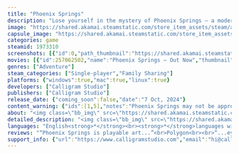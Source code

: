 ```yaml
---
title: "Phoenix Springs"
description: "Lose yourself in the mystery of Phoenix Springs – a modern point-and-click set in a dreamlike neo-noir world. It begins with an investigation: find your brother Leo. You already know where it ends."
image: "https://shared.akamai.steamstatic.com/store_item_assets/steam/apps/1973310/header.jpg?t=1732820056"
capsule_image: "https://shared.akamai.steamstatic.com/store_item_assets/steam/apps/1973310/capsule_231x87.jpg?t=1732820056"
categories: game
steamid: 1973310
screenshots: [{"id":0,"path_thumbnail":"https://shared.akamai.steamstatic.com/store_item_assets/steam/apps/1973310/ss_d57aada09c52de6ab57a27d6d24b76b65d26027d.600x338.jpg?t=1732820056","path_full":"https://shared.akamai.steamstatic.com/store_item_assets/steam/apps/1973310/ss_d57aada09c52de6ab57a27d6d24b76b65d26027d.1920x1080.jpg?t=1732820056"},{"id":1,"path_thumbnail":"https://shared.akamai.steamstatic.com/store_item_assets/steam/apps/1973310/ss_f6d6105f4c36dc98f0f98e0b9b0c290ea94e0a3a.600x338.jpg?t=1732820056","path_full":"https://shared.akamai.steamstatic.com/store_item_assets/steam/apps/1973310/ss_f6d6105f4c36dc98f0f98e0b9b0c290ea94e0a3a.1920x1080.jpg?t=1732820056"},{"id":2,"path_thumbnail":"https://shared.akamai.steamstatic.com/store_item_assets/steam/apps/1973310/ss_aec86e978d6907f5c017c02474c2e59c62d107b9.600x338.jpg?t=1732820056","path_full":"https://shared.akamai.steamstatic.com/store_item_assets/steam/apps/1973310/ss_aec86e978d6907f5c017c02474c2e59c62d107b9.1920x1080.jpg?t=1732820056"},{"id":3,"path_thumbnail":"https://shared.akamai.steamstatic.com/store_item_assets/steam/apps/1973310/ss_1f97df5ea1c190853ad13b5a219538abb9deeb71.600x338.jpg?t=1732820056","path_full":"https://shared.akamai.steamstatic.com/store_item_assets/steam/apps/1973310/ss_1f97df5ea1c190853ad13b5a219538abb9deeb71.1920x1080.jpg?t=1732820056"},{"id":4,"path_thumbnail":"https://shared.akamai.steamstatic.com/store_item_assets/steam/apps/1973310/ss_2eb3fb1c991c783a969c9f83ca608a8994462fb4.600x338.jpg?t=1732820056","path_full":"https://shared.akamai.steamstatic.com/store_item_assets/steam/apps/1973310/ss_2eb3fb1c991c783a969c9f83ca608a8994462fb4.1920x1080.jpg?t=1732820056"},{"id":5,"path_thumbnail":"https://shared.akamai.steamstatic.com/store_item_assets/steam/apps/1973310/ss_49165bb1c7da9bc46f6cb23b5f2b1207d2bb095d.600x338.jpg?t=1732820056","path_full":"https://shared.akamai.steamstatic.com/store_item_assets/steam/apps/1973310/ss_49165bb1c7da9bc46f6cb23b5f2b1207d2bb095d.1920x1080.jpg?t=1732820056"},{"id":6,"path_thumbnail":"https://shared.akamai.steamstatic.com/store_item_assets/steam/apps/1973310/ss_c97f6807d3f4fd6d17bd878d2daa724a0736d037.600x338.jpg?t=1732820056","path_full":"https://shared.akamai.steamstatic.com/store_item_assets/steam/apps/1973310/ss_c97f6807d3f4fd6d17bd878d2daa724a0736d037.1920x1080.jpg?t=1732820056"},{"id":7,"path_thumbnail":"https://shared.akamai.steamstatic.com/store_item_assets/steam/apps/1973310/ss_7bda7e7a5e58629dfcd873e0d8ca868f255fbe41.600x338.jpg?t=1732820056","path_full":"https://shared.akamai.steamstatic.com/store_item_assets/steam/apps/1973310/ss_7bda7e7a5e58629dfcd873e0d8ca868f255fbe41.1920x1080.jpg?t=1732820056"},{"id":8,"path_thumbnail":"https://shared.akamai.steamstatic.com/store_item_assets/steam/apps/1973310/ss_1ee1612eb7efba1a21a4140b353925fccae16279.600x338.jpg?t=1732820056","path_full":"https://shared.akamai.steamstatic.com/store_item_assets/steam/apps/1973310/ss_1ee1612eb7efba1a21a4140b353925fccae16279.1920x1080.jpg?t=1732820056"},{"id":9,"path_thumbnail":"https://shared.akamai.steamstatic.com/store_item_assets/steam/apps/1973310/ss_b3cdaf937e4dab70b948ae22614cf8c46fc0bea6.600x338.jpg?t=1732820056","path_full":"https://shared.akamai.steamstatic.com/store_item_assets/steam/apps/1973310/ss_b3cdaf937e4dab70b948ae22614cf8c46fc0bea6.1920x1080.jpg?t=1732820056"}]
movies: [{"id":257062502,"name":"Phoenix Springs – Out Now","thumbnail":"https://shared.akamai.steamstatic.com/store_item_assets/steam/apps/257062502/a25e69cfacd3c0c3924892ceac39bdb652a647f8/movie_600x337.jpg?t=1728308482","webm":{"480":"http://video.akamai.steamstatic.com/store_trailers/257062502/movie480_vp9.webm?t=1728308482","max":"http://video.akamai.steamstatic.com/store_trailers/257062502/movie_max_vp9.webm?t=1728308482"},"mp4":{"480":"http://video.akamai.steamstatic.com/store_trailers/257062502/movie480.mp4?t=1728308482","max":"http://video.akamai.steamstatic.com/store_trailers/257062502/movie_max.mp4?t=1728308482"},"highlight":true}]
genres: ["Adventure"]
steam_categories: ["Single-player","Family Sharing"]
platforms: {"windows":true,"mac":true,"linux":true}
developers: ["Calligram Studio"]
publishers: ["Calligram Studio"]
release_date: {"coming_soon":false,"date":"7 Oct, 2024"}
content_warning: {"ids":[1,5],"notes":"Phoenix Springs may not be appropriate for all ages. Includes cartoon/fantasy violence and nudity. Insinuated consumption of drugs and alcohol.  "}
about: "<img class=\"bb_img\" src=\"https://shared.akamai.steamstatic.com/store_item_assets/steam/apps/1973310/extras/phoenix_springs.gif?t=1732820056\" /><br><br>After the reporter Iris Dormer reconnects with her estranged brother, she finds herself in Phoenix Springs, a desert oasis home to an enigmatic community. As she explores ancient ruins and interrogates a rich cast of characters, she must uncover the mysteries that connect the place, the myths, and herself.<br><br><img class=\"bb_img\" src=\"https://shared.akamai.steamstatic.com/store_item_assets/steam/apps/1973310/extras/phoenix_springs_gameplay.gif?t=1732820056\" /><br><br>Inspired by classic <strong>point-and-click games</strong>, Phoenix Springs updates the genre for the modern player with intuitive controls and a streamlined UI.<br><br>Conduct your investigation by collecting clues and leads in your inventory rather than physical objects. Connect these clues with the environment or mention them in conversations to progress. Discard false leads and red herrings as you solve logical puzzles designed to challenge and delight fans of story-rich interactive experiences.<br><br><img class=\"bb_img\" src=\"https://shared.akamai.steamstatic.com/store_item_assets/steam/apps/1973310/extras/phoenix_springs_features.gif?t=1732820056\" /><br><br><br><ul class=\"bb_ul\"><li>Fully voice-acted<br></li><li>Hand-drawn art and animations<br></li><li>Streamlined UI<br></li><li>Immersive neo-noir universe<br></li><li>Challenging puzzles</li></ul>"
detailed_description: "<img class=\"bb_img\" src=\"https://shared.akamai.steamstatic.com/store_item_assets/steam/apps/1973310/extras/phoenix_springs.gif?t=1732820056\" /><br><br>After the reporter Iris Dormer reconnects with her estranged brother, she finds herself in Phoenix Springs, a desert oasis home to an enigmatic community. As she explores ancient ruins and interrogates a rich cast of characters, she must uncover the mysteries that connect the place, the myths, and herself.<br><br><img class=\"bb_img\" src=\"https://shared.akamai.steamstatic.com/store_item_assets/steam/apps/1973310/extras/phoenix_springs_gameplay.gif?t=1732820056\" /><br><br>Inspired by classic <strong>point-and-click games</strong>, Phoenix Springs updates the genre for the modern player with intuitive controls and a streamlined UI.<br><br>Conduct your investigation by collecting clues and leads in your inventory rather than physical objects. Connect these clues with the environment or mention them in conversations to progress. Discard false leads and red herrings as you solve logical puzzles designed to challenge and delight fans of story-rich interactive experiences.<br><br><img class=\"bb_img\" src=\"https://shared.akamai.steamstatic.com/store_item_assets/steam/apps/1973310/extras/phoenix_springs_features.gif?t=1732820056\" /><br><br><br><ul class=\"bb_ul\"><li>Fully voice-acted<br></li><li>Hand-drawn art and animations<br></li><li>Streamlined UI<br></li><li>Immersive neo-noir universe<br></li><li>Challenging puzzles</li></ul>"
languages: "English<strong>*</strong><br><strong>*</strong>languages with full audio support"
reviews: "“Phoenix Springs is playable art...”<br>Polygon<br><br>“...eye-catching, thought-provoking...”<br>The New York Times<br><br>“...unsettling, smart, and emotionally cathartic.”<br>The Verge<br>"
support_info: {"url":"https://www.calligramstudio.com","email":"hi@calligramstudio.com"}
---
```


